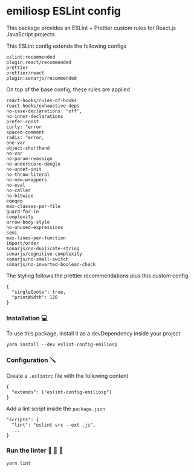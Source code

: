 # emiliosp ESLint config

This package provides an ESLint + Prettier custom rules for React.js JavaScript projects.

This ESLint config extends the following configs
```
eslint:recommended
plugin:react/recommended
prettier
prettier/react
plugin:sonarjs/recommended
```

On top of the base config, these rules are applied
```
react-hooks/rules-of-hooks
react-hooks/exhaustive-deps
no-case-declarations: "off",
no-inner-declarations
prefer-const
curly: "error
spaced-comment
radix: "error,
one-var
object-shorthand
no-var
no-param-reassign
no-underscore-dangle
no-undef-init
no-throw-literal
no-new-wrappers
no-eval
no-caller
no-bitwise
eqeqeq
max-classes-per-file
guard-for-in
complexity
arrow-body-style
no-unused-expressions
semi
max-lines-per-function
import/order
sonarjs/no-duplicate-string
sonarjs/cognitive-complexity
sonarjs/no-small-switch
sonarjs/no-inverted-boolean-check
```

The styling follows the prettier recommendations plus this custom config
```
{
  "singleQuote": true,
  "printWidth": 120
}
```

### Installation 💻

To use this package, install it as a devDependency inside your project

```
yarn install --dev eslint-config-emiliosp
```

### Configuration 🪛
Create a `.eslintrc` file with the following content

```
{
  "extends": ["eslint-config-emiliosp"]
}
```

Add a lint script inside the `package.json`

```
"scripts": {
  "lint": "eslint src --ext .js",
  ...
}
```

### Run the linter 🚀 🚀 🚀
```
yarn lint
```